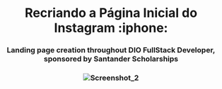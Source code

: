 <h1 align="center"> Recriando a Página Inicial do Instagram :iphone: </h1>

<h3 align="center">Landing page creation throughout DIO FullStack Developer, sponsored by Santander Scholarships <h3 align="center">

![Screenshot_2](https://user-images.githubusercontent.com/93956726/175750248-15427086-3d0e-4932-bb33-9c6a5056114c.png)

